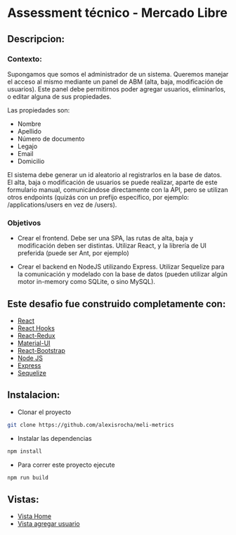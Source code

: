 #  Assessment técnico - Mercado Libre 

## Descripcion:

### Contexto:
Supongamos que somos el administrador de un sistema. Queremos manejar el acceso al mismo mediante un panel de ABM (alta, baja, modificación de usuarios). Este panel debe permitirnos poder agregar usuarios, eliminarlos, o editar alguna de
sus propiedades. 

Las propiedades son: 
* Nombre
* Apellido
* Número de documento
* Legajo
* Email
* Domicilio

El sistema debe generar un id aleatorio al registrarlos en la base de datos. 
El alta, baja o modificación de usuarios se puede realizar, aparte de este formulario
manual, comunicándose directamente con la API, pero se utilizan otros endpoints
(quizás con un prefijo específico, por ejemplo: /applications/users en vez de /users).

### Objetivos
* Crear el frontend. Debe ser una SPA, las rutas de alta, baja y modificación
deben ser distintas. Utilizar React, y la librería de UI preferida (puede ser Ant,
por ejemplo)

* Crear el backend en NodeJS utilizando Express. Utilizar Sequelize para la
comunicación y modelado con la base de datos (pueden utilizar algún motor
in-memory como SQLite, o sino MySQL).

## Este desafio fue construido completamente con: 
* [React](https://es.reactjs.org/)
* [React Hooks](https://es.reactjs.org/docs/hooks-intro.html)
* [React-Redux](https://redux.js.org/basics/usage-with-react)
* [Material-UI](https://material-ui.com/)
* [React-Bootstrap](https://react-bootstrap.github.io/)
* [Node JS](https://nodejs.org/es/)
* [Express](https://expressjs.com/es/) 
* [Sequelize](https://sequelize.org/) 


## Instalacion:
* Clonar el proyecto 
```bash
git clone https://github.com/alexisrocha/meli-metrics
```
* Instalar las dependencias
```bash
npm install
```
* Para correr este proyecto ejecute
```bash
npm run build
```
## Vistas: 
* [Vista Home](https://github.com/alexisrocha/MeliMetrics/blob/dev/screenshots/vista-home.png)
* [Vista agregar usuario](https://github.com/alexisrocha/MeliMetrics/blob/dev/screenshots/vista-home-metricas.png)



